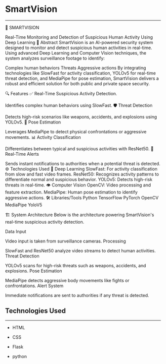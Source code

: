<h1>SmartVision</h1>
<hr><p>🚀 SMARTVISION
  
Real-Time Monitoring and Detection of Suspicious Human Activity Using Deep Learning
📌 Abstract
SmartVision is an AI-powered security system designed to monitor and detect suspicious human activities in real-time. Using advanced Deep Learning and Computer Vision techniques, the system analyzes surveillance footage to identify:</p>
<p>Complex human behaviors
Threats
Aggressive actions
By integrating technologies like SlowFast for activity classification, YOLOv5 for real-time threat detection, and MediaPipe for pose estimation, SmartVision delivers a robust and efficient solution for both public and private space security.</p>
<p>🔍 Features
✅ Real-Time Suspicious Activity Detection.</p>
<p>Identifies complex human behaviors using SlowFast.
🛡 Threat Detection</p>
<p>Detects high-risk scenarios like weapons, accidents, and explosions using YOLOv5.
💪 Pose Estimation</p>
<p>Leverages MediaPipe to detect physical confrontations or aggressive movements.
📊 Activity Classification</p>
<p>Differentiates between typical and suspicious activities with ResNet50.
📢 Real-Time Alerts</p>
<p>Sends instant notifications to authorities when a potential threat is detected.
⚙ Technologies Used
🧠 Deep Learning
SlowFast: For activity classification from slow and fast video frames.
ResNet50: Recognizes activity patterns to differentiate normal and suspicious behavior.
YOLOv5: Detects high-risk threats in real-time.
👁 Computer Vision
OpenCV: Video processing and feature extraction.
MediaPipe: Human pose estimation to identify aggressive actions.
🛠 Libraries/Tools
Python
TensorFlow
PyTorch
OpenCV
MediaPipe
YoloV5</p>
<p>🏗 System Architecture
Below is the architecture powering SmartVision's real-time suspicious activity detection.</p>
<p>Data Input</p>
<p>Video input is taken from surveillance cameras.
Processing</p>
<p>SlowFast and ResNet50 analyze video streams to detect human activities.
Threat Detection</p>
<p>YOLOv5 scans for high-risk threats such as weapons, accidents, and explosions.
Pose Estimation</p>
<p>MediaPipe detects aggressive body movements like fights or confrontations.
Alert System</p>
<p>Immediate notifications are sent to authorities if any threat is detected.</p><h2>Technologies Used</h2>
<hr><ul>
<li>HTML</li>
</ul><ul>
<li>CSS</li>
</ul><ul>
<li>Flask</li>
</ul><ul>
<li>python</li>
</ul>
